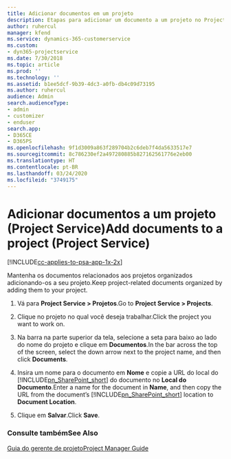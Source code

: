 ```yaml
---
title: Adicionar documentos em um projeto
description: Etapas para adicionar um documento a um projeto no Project Service
author: ruhercul
manager: kfend
ms.service: dynamics-365-customerservice
ms.custom:
- dyn365-projectservice
ms.date: 7/30/2018
ms.topic: article
ms.prod: ''
ms.technology: ''
ms.assetid: b1ee5dcf-9b39-4dc3-a0fb-db4c09d73195
ms.author: ruhercul
audience: Admin
search.audienceType:
- admin
- customizer
- enduser
search.app:
- D365CE
- D365PS
ms.openlocfilehash: 9f1d3009a863f289704b2c6deb7f4da5633517e7
ms.sourcegitcommit: 8c786230ef2a497280885b827162561776e2eb00
ms.translationtype: HT
ms.contentlocale: pt-BR
ms.lasthandoff: 03/24/2020
ms.locfileid: "3749175"
---
```

# <a name="add-documents-to-a-project-project-service"></a><span data-ttu-id="87d93-103">Adicionar documentos a um projeto (Project Service)</span><span class="sxs-lookup"><span data-stu-id="87d93-103">Add documents to a project (Project Service)</span></span>

[!INCLUDE[cc-applies-to-psa-app-1x-2x](../includes/cc-applies-to-psa-app-1x-2x.md)]

<span data-ttu-id="87d93-104">Mantenha os documentos relacionados aos projetos organizados adicionando-os a seu projeto.</span><span class="sxs-lookup"><span data-stu-id="87d93-104">Keep project-related documents organized by adding them to your project.</span></span>  
  
1. <span data-ttu-id="87d93-105">Vá para **Project Service > Projetos**.</span><span class="sxs-lookup"><span data-stu-id="87d93-105">Go to **Project Service > Projects**.</span></span>  
  
2. <span data-ttu-id="87d93-106">Clique no projeto no qual você deseja trabalhar.</span><span class="sxs-lookup"><span data-stu-id="87d93-106">Click the project you want to work on.</span></span>  
  
3. <span data-ttu-id="87d93-107">Na barra na parte superior da tela, selecione a seta para baixo ao lado do nome do projeto e clique em **Documentos**.</span><span class="sxs-lookup"><span data-stu-id="87d93-107">In the bar across the top of the screen, select the down arrow next to the project name, and then click **Documents**.</span></span>  
  
4. <span data-ttu-id="87d93-108">Insira um nome para o documento em **Nome** e copie a URL do local do [!INCLUDE[pn_SharePoint_short](../includes/pn-sharepoint-short.md)] do documento no **Local do Documento**.</span><span class="sxs-lookup"><span data-stu-id="87d93-108">Enter a name for the document in **Name**,  and then copy the URL from the document’s [!INCLUDE[pn_SharePoint_short](../includes/pn-sharepoint-short.md)] location to **Document Location**.</span></span>  
  
5. <span data-ttu-id="87d93-109">Clique em **Salvar**.</span><span class="sxs-lookup"><span data-stu-id="87d93-109">Click **Save**.</span></span>  
  
### <a name="see-also"></a><span data-ttu-id="87d93-110">Consulte também</span><span class="sxs-lookup"><span data-stu-id="87d93-110">See Also</span></span>  
 [<span data-ttu-id="87d93-111">Guia do gerente de projeto</span><span class="sxs-lookup"><span data-stu-id="87d93-111">Project Manager Guide</span></span>](../project-service/project-manager-guide.md)

